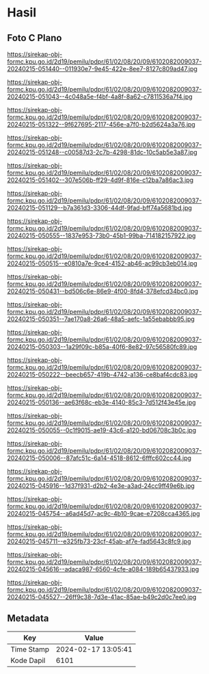 # Hasil

## Foto C Plano

https://sirekap-obj-formc.kpu.go.id/2d19/pemilu/pdpr/61/02/08/20/09/6102082009037-20240215-051440--011930e7-9e45-422e-8ee7-8127c809ad47.jpg

https://sirekap-obj-formc.kpu.go.id/2d19/pemilu/pdpr/61/02/08/20/09/6102082009037-20240215-051043--4c048a5e-f4bf-4a8f-8a62-c7811536a7f4.jpg

https://sirekap-obj-formc.kpu.go.id/2d19/pemilu/pdpr/61/02/08/20/09/6102082009037-20240215-051322--9f627695-2117-456e-a7f0-b2d5624a3a76.jpg

https://sirekap-obj-formc.kpu.go.id/2d19/pemilu/pdpr/61/02/08/20/09/6102082009037-20240215-051248--c00587d3-2c7b-4298-81dc-10c5ab5e3a87.jpg

https://sirekap-obj-formc.kpu.go.id/2d19/pemilu/pdpr/61/02/08/20/09/6102082009037-20240215-051402--307e506b-ff29-4d9f-816e-c12ba7a86ac3.jpg

https://sirekap-obj-formc.kpu.go.id/2d19/pemilu/pdpr/61/02/08/20/09/6102082009037-20240215-051129--b7a361d3-3306-44df-9fad-bff74a5681bd.jpg

https://sirekap-obj-formc.kpu.go.id/2d19/pemilu/pdpr/61/02/08/20/09/6102082009037-20240215-050555--1837e953-73b0-45b1-99ba-714182157922.jpg

https://sirekap-obj-formc.kpu.go.id/2d19/pemilu/pdpr/61/02/08/20/09/6102082009037-20240215-050515--e0810a7e-9ce4-4152-ab46-ac99cb3eb014.jpg

https://sirekap-obj-formc.kpu.go.id/2d19/pemilu/pdpr/61/02/08/20/09/6102082009037-20240215-050431--bd506c6e-86e9-4f00-8fd4-378efcd34bc0.jpg

https://sirekap-obj-formc.kpu.go.id/2d19/pemilu/pdpr/61/02/08/20/09/6102082009037-20240215-050351--7ae170a8-26a6-48a5-aefc-1a55ebabbb95.jpg

https://sirekap-obj-formc.kpu.go.id/2d19/pemilu/pdpr/61/02/08/20/09/6102082009037-20240215-050303--1a29f09c-b85a-40f6-8e82-97c56580fc89.jpg

https://sirekap-obj-formc.kpu.go.id/2d19/pemilu/pdpr/61/02/08/20/09/6102082009037-20240215-050222--beecb657-419b-4742-a136-ce8baf4cdc83.jpg

https://sirekap-obj-formc.kpu.go.id/2d19/pemilu/pdpr/61/02/08/20/09/6102082009037-20240215-050136--ae63f68c-eb3e-4140-85c3-7d512f43e45e.jpg

https://sirekap-obj-formc.kpu.go.id/2d19/pemilu/pdpr/61/02/08/20/09/6102082009037-20240215-050055--0c1f9015-ae19-43c6-a120-bd06708c3b0c.jpg

https://sirekap-obj-formc.kpu.go.id/2d19/pemilu/pdpr/61/02/08/20/09/6102082009037-20240215-050006--87afc51c-6a14-4518-8612-6fffc602cc44.jpg

https://sirekap-obj-formc.kpu.go.id/2d19/pemilu/pdpr/61/02/08/20/09/6102082009037-20240215-045916--1d37f931-d2b2-4e3e-a3ad-24cc9ff49e6b.jpg

https://sirekap-obj-formc.kpu.go.id/2d19/pemilu/pdpr/61/02/08/20/09/6102082009037-20240215-045754--a6ad45d7-ac9c-4b10-9cae-e7208cca4365.jpg

https://sirekap-obj-formc.kpu.go.id/2d19/pemilu/pdpr/61/02/08/20/09/6102082009037-20240215-045711--e325fb73-23cf-45ab-af7e-fad5643c8fc9.jpg

https://sirekap-obj-formc.kpu.go.id/2d19/pemilu/pdpr/61/02/08/20/09/6102082009037-20240215-045616--adaca987-6560-4cfe-a084-189b65437933.jpg

https://sirekap-obj-formc.kpu.go.id/2d19/pemilu/pdpr/61/02/08/20/09/6102082009037-20240215-045527--26ff9c38-7d3e-41ac-85ae-b49c2d0c7ee0.jpg


## Metadata

| Key        | Value               |
| ---------- | ------------------- |
| Time Stamp | 2024-02-17 13:05:41 |
| Kode Dapil | 6101                |



